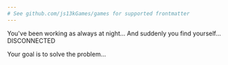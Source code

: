 ```yaml
---
# See github.com/js13kGames/games for supported frontmatter
---
```

You've been working as always at night...
And suddenly you find yourself...
DISCONNECTED

Your goal is to solve the problem...